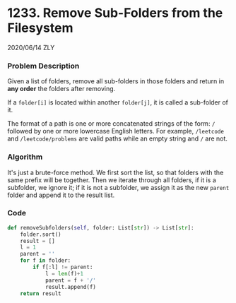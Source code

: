 # 1233. Remove Sub-Folders from the Filesystem

2020/06/14 ZLY

### Problem Description

Given a list of folders, remove all sub-folders in those folders and return in **any order** the folders after removing.

If a `folder[i]` is located within another `folder[j]`, it is called a sub-folder of it.

The format of a path is one or more concatenated strings of the form: `/` followed by one or more lowercase English letters. For example, `/leetcode` and `/leetcode/problems` are valid paths while an empty string and `/` are not.



### Algorithm

It's just a brute-force method. We first sort the list, so that folders with the same prefix will be together. Then we iterate through all folders, if it is a subfolder, we ignore it; if it is not a subfolder, we assign it as the new `parent` folder and append it to the result list.



### Code

```python
def removeSubfolders(self, folder: List[str]) -> List[str]:
    folder.sort()
    result = []
    l = 1
    parent = ''
    for f in folder:
        if f[:l] != parent:
            l = len(f)+1
            parent = f + '/'
            result.append(f)
    return result
```